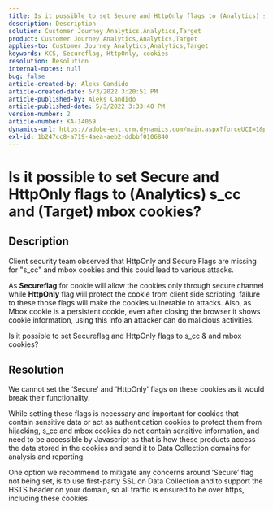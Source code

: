 ```yaml
---
title: Is it possible to set Secure and HttpOnly flags to (Analytics) s_cc and (Target) mbox cookies?
description: Description
solution: Customer Journey Analytics,Analytics,Target
product: Customer Journey Analytics,Analytics,Target
applies-to: Customer Journey Analytics,Analytics,Target
keywords: KCS, Secureflag, HttpOnly, cookies
resolution: Resolution
internal-notes: null
bug: false
article-created-by: Aleks Candido
article-created-date: 5/3/2022 3:20:51 PM
article-published-by: Aleks Candido
article-published-date: 5/3/2022 3:33:40 PM
version-number: 2
article-number: KA-14059
dynamics-url: https://adobe-ent.crm.dynamics.com/main.aspx?forceUCI=1&pagetype=entityrecord&etn=knowledgearticle&id=c897de97-f4ca-ec11-a7b5-6045bd00db25
exl-id: 1b247cc8-a719-4aea-aeb2-ddbbf0106840
---
```

# Is it possible to set Secure and HttpOnly flags to (Analytics) s_cc and (Target) mbox cookies?

## Description


Client security team observed that HttpOnly and Secure Flags are missing for "s_cc" and mbox cookies and this could lead to various attacks.

As <b>Secureflag</b> for cookie will allow the cookies only through secure channel while <b>HttpOnly</b> flag will protect the cookie from client side scripting, failure to these those flags will make the cookies vulnerable to attacks. Also, as Mbox cookie is a persistent cookie, even after closing the browser it shows cookie information, using this info an attacker can do malicious activities.

Is it possible to set Secureflag and HttpOnly flags to s_cc & and mbox cookies?


## Resolution


We cannot set the ‘Secure’ and ‘HttpOnly’ flags on these cookies as it would break their functionality.

While setting these flags is necessary and important for cookies that contain sensitive data or act as authentication cookies to protect them from hijacking, s_cc and mbox cookies do not contain sensitive information, and need to be accessible by Javascript as that is how these products access the data stored in the cookies and send it to Data Collection domains for analysis and reporting.

One option we recommend to mitigate any concerns around ‘Secure’ flag not being set, is to use first-party SSL on Data Collection and to support the HSTS header on your domain, so all traffic is ensured to be over https, including these cookies.
